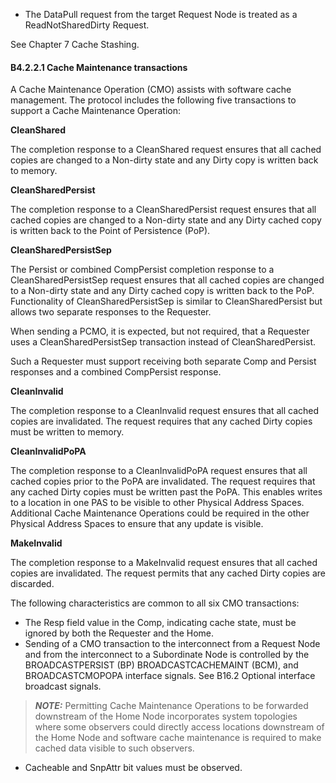 - The DataPull request from the target Request Node is treated as a ReadNotSharedDirty Request.

See Chapter 7 Cache Stashing.

#### B4.2.2.1 Cache Maintenance transactions

A Cache Maintenance Operation (CMO) assists with software cache management. The protocol includes the following five transactions to support a Cache Maintenance Operation:

**CleanShared**

The completion response to a CleanShared request ensures that all cached copies are changed to a Non-dirty state and any Dirty copy is written back to memory.

**CleanSharedPersist**

The completion response to a CleanSharedPersist request ensures that all cached copies are changed to a Non-dirty state and any Dirty cached copy is written back to the Point of Persistence (PoP).

**CleanSharedPersistSep**

The Persist or combined CompPersist completion response to a CleanSharedPersistSep request ensures that all cached copies are changed to a Non-dirty state and any Dirty cached copy is written back to the PoP. Functionality of CleanSharedPersistSep is similar to CleanSharedPersist but allows two separate responses to the Requester.

When sending a PCMO, it is expected, but not required, that a Requester uses a CleanSharedPersistSep transaction instead of CleanSharedPersist.

Such a Requester must support receiving both separate Comp and Persist responses and a combined CompPersist response.

**CleanInvalid**

The completion response to a CleanInvalid request ensures that all cached copies are invalidated. The request requires that any cached Dirty copies must be written to memory.

**CleanInvalidPoPA**

The completion response to a CleanInvalidPoPA request ensures that all cached copies prior to the PoPA are invalidated. The request requires that any cached Dirty copies must be written past the PoPA. This enables writes to a location in one PAS to be visible to other Physical Address Spaces. Additional Cache Maintenance Operations could be required in the other Physical Address Spaces to ensure that any update is visible.

**MakeInvalid**

The completion response to a MakeInvalid request ensures that all cached copies are invalidated. The request permits that any cached Dirty copies are discarded.

The following characteristics are common to all six CMO transactions:

- The Resp field value in the Comp, indicating cache state, must be ignored by both the Requester and the Home.
- Sending of a CMO transaction to the interconnect from a Request Node and from the interconnect to a Subordinate Node is controlled by the BROADCASTPERSIST (BP) BROADCASTCACHEMAINT (BCM), and BROADCASTCMOPOPA interface signals. See B16.2 Optional interface broadcast signals.

> **_NOTE:_** Permitting Cache Maintenance Operations to be forwarded downstream of the Home Node incorporates system topologies where some observers could directly access locations downstream of the Home Node and software cache maintenance is required to make cached data visible to such observers.

- Cacheable and SnpAttr bit values must be observed.